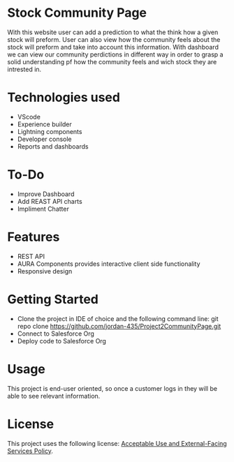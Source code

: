 # Stock Community Page

With this website user can add a prediction to what the think how a given stock will preform. User can also view how the community feels about the stock will preform and take into account this information. With dashboard we can view our community perdictions in different way in order to grasp a solid understanding pf how the community feels and wich stock they are intrested in.

# Technologies used
  * VScode
  * Experience builder
  * Lightning components
  * Developer console
  * Reports and dashboards
# To-Do 
  * Improve Dashboard
  * Add REAST API charts
  * Impliment Chatter
# Features
  * REST API
  * AURA Components provides interactive client side functionality 
  * Responsive design

# Getting Started
  * Clone the project in IDE of choice and the following command line: git repo clone https://github.com/jordan-435/Project2CommunityPage.git
  * Connect to Salesforce Org
  * Deploy code to Salesforce Org

# Usage
This project is end-user oriented, so once a customer logs in they will be able to see relevant information.

# License
This project uses the following license: [Acceptable Use and External-Facing Services Policy](https://www.salesforce.com/content/dam/web/en_us/www/documents/legal/Agreements/policies/ExternalFacing_Services_Policy.pdf).
